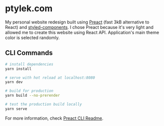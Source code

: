 # ptylek.com

My personal website redesign built using [Preact](https://preactjs.com/) (fast 3kB alternative to React) and [styled-components](https://styled-components.com/). I chose Preact because it's very light and allowed me to create this website using React API. Application's main theme color is selected randomly.

## CLI Commands

```bash
# install dependencies
yarn install

# serve with hot reload at localhost:8080
yarn dev

# build for production
yarn build --no-prerender

# test the production build locally
yarn serve
```

For more information, check [Preact CLI Readme](https://github.com/developit/preact-cli/blob/master/README.md).
